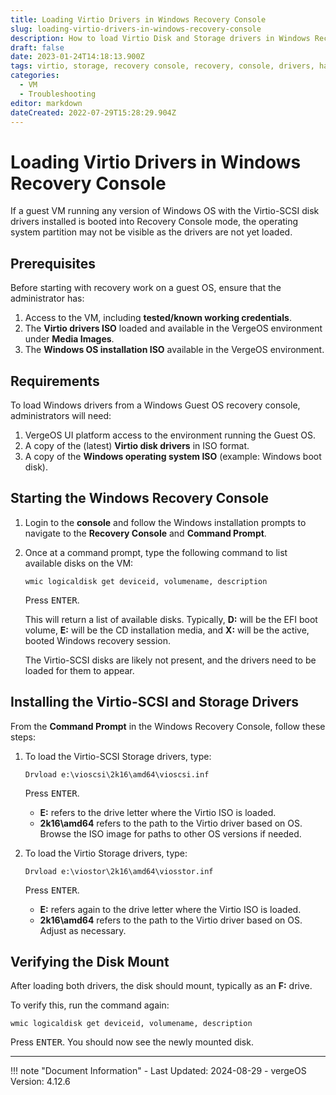 ```yaml
---
title: Loading Virtio Drivers in Windows Recovery Console  
slug: loading-virtio-drivers-in-windows-recovery-console  
description: How to load Virtio Disk and Storage drivers in Windows Recovery Console  
draft: false  
date: 2023-01-24T14:18:13.900Z  
tags: virtio, storage, recovery console, recovery, console, drivers, hard drive  
categories:  
  - VM  
  - Troubleshooting  
editor: markdown  
dateCreated: 2022-07-29T15:28:29.904Z  
---
```


# Loading Virtio Drivers in Windows Recovery Console

If a guest VM running any version of Windows OS with the Virtio-SCSI disk drivers installed is booted into Recovery Console mode, the operating system partition may not be visible as the drivers are not yet loaded.

## Prerequisites

Before starting with recovery work on a guest OS, ensure that the administrator has:

1. Access to the VM, including **tested/known working credentials**.
2. The **Virtio drivers ISO** loaded and available in the VergeOS environment under **Media Images**.
3. The **Windows OS installation ISO** available in the VergeOS environment.

## Requirements

To load Windows drivers from a Windows Guest OS recovery console, administrators will need:

1. VergeOS UI platform access to the environment running the Guest OS.
2. A copy of the (latest) **Virtio disk drivers** in ISO format.
3. A copy of the **Windows operating system ISO** (example: Windows boot disk).

## Starting the Windows Recovery Console

1. Login to the **console** and follow the Windows installation prompts to navigate to the **Recovery Console** and **Command Prompt**.
2. Once at a command prompt, type the following command to list available disks on the VM:

   ```doscon
   wmic logicaldisk get deviceid, volumename, description
   ```

   Press <kbd>ENTER</kbd>.

   This will return a list of available disks. Typically, **D:** will be the EFI boot volume, **E:** will be the CD installation media, and **X:** will be the active, booted Windows recovery session.

   The Virtio-SCSI disks are likely not present, and the drivers need to be loaded for them to appear.

## Installing the Virtio-SCSI and Storage Drivers

From the **Command Prompt** in the Windows Recovery Console, follow these steps:

1. To load the Virtio-SCSI Storage drivers, type:

   ```doscon
   Drvload e:\vioscsi\2k16\amd64\vioscsi.inf
   ```

   Press <kbd>ENTER</kbd>.

   - **E:** refers to the drive letter where the Virtio ISO is loaded.
   - **2k16\\amd64** refers to the path to the Virtio driver based on OS. Browse the ISO image for paths to other OS versions if needed.

2. To load the Virtio Storage drivers, type:

   ```doscon
   Drvload e:\viostor\2k16\amd64\viosstor.inf
   ```

   Press <kbd>ENTER</kbd>.

   - **E:** refers again to the drive letter where the Virtio ISO is loaded.
   - **2k16\\amd64** refers to the path to the Virtio driver based on OS. Adjust as necessary.

## Verifying the Disk Mount

After loading both drivers, the disk should mount, typically as an **F:** drive.

To verify this, run the command again:

```doscon
wmic logicaldisk get deviceid, volumename, description
```

Press <kbd>ENTER</kbd>. You should now see the newly mounted disk.

---

!!! note "Document Information"
    - Last Updated: 2024-08-29
    - vergeOS Version: 4.12.6
